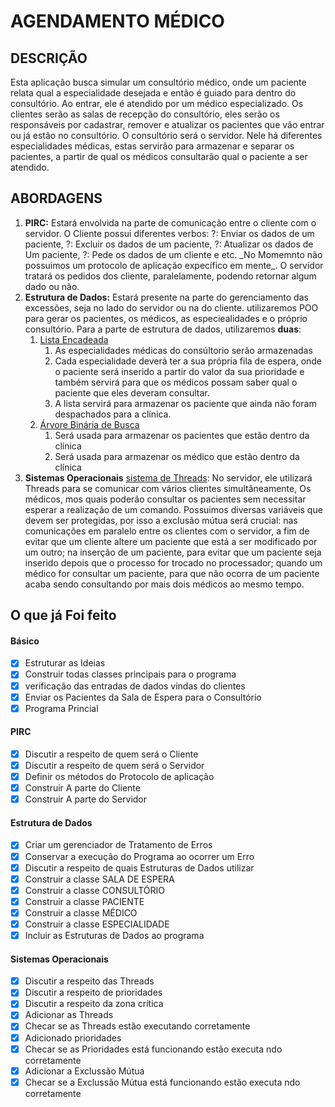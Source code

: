 # AGENDAMENTO MÉDICO

## DESCRIÇÃO
Esta aplicação busca simular um consultório médico, onde um paciente relata qual a especialidade desejada e então é guiado para dentro do consultório. Ao entrar, ele é atendido por um médico especializado. Os clientes serão as salas de recepção do consultório, eles serão os responsáveis por cadastrar, remover e atualizar os pacientes que vão entrar ou já estão no consultório. 
O consultório será o servidor. Nele há diferentes especialidades médicas, estas servirão para armazenar e separar os pacientes, a partir de qual os médicos consultarão qual o paciente a ser atendido.


## ABORDAGENS

<ol> 
    <li> <b>PIRC:</b> Estará envolvida na parte de comunicação entre o cliente com o servidor. O Cliente possui diferentes verbos:  ?: Enviar os dados de um paciente, ?: Excluir os dados de um paciente, ?: Atualizar os dados de Um paciente, ?: Pede os dados de um cliente e etc. _No Momemnto não possuimos um protocolo de aplicação expecífico em mente_. O servidor tratará os pedidos dos cliente, paralelamente, podendo retornar algum dado ou não.</li>
    <li> <b>Estrutura de Dados:</b> Estará presente na parte do gerenciamento das excessões, seja no lado do servidor ou na do cliente. utilizaremos POO para gerar os pacientes, os médicos, as especiealidades e o próprio consultório. Para a parte de  estrutura de dados, utilizaremos <b>duas</b>: 
        <ol>
            <li>
                <u>Lista Encadeada</u>
                <ol>
                    <li>As especialidades médicas do consúltorio serão armazenadas</li>
                    <li>Cada especialidade deverá ter a sua própria fila de espera, onde o paciente será inserido a partir do valor da sua prioridade e também servirá para que os médicos possam saber qual o paciente que eles deveram consultar.</li>
                    <li>A lista servirá para armazenar os paciente que ainda não foram despachados para a clínica.</li>
                </ol>
            </li>
            <li><u>Árvore Binária de Busca</u>
                <ol>
                    <li>Será usada para armazenar os pacientes que estão dentro da clínica</li>
                    <li>Será usada para armazenar os médico que estão dentro da clínica</li>
                </ol>
            </li>
        </ol>
    </li>
    <li> <b>Sistemas Operacionais</b> <u>sistema de Threads</u>: No servidor, ele utilizará Threads para se comunicar com vários clientes simultâneamente, Os médicos, mos quais poderão consultar os pacientes sem necessitar esperar a realização de um comando. Possuimos diversas variáveis que devem ser protegidas, por isso a  exclusão mútua será crucial: nas comunicações em paralelo entre os clientes com o servidor, a fim de evitar que um cliente altere um paciente que está a ser modificado por um outro; na inserção de um paciente, para evitar que um paciente seja inserido depois que o processo for trocado no processador; quando um médico for consultar um paciente, para que não ocorra de um paciente acaba sendo consultando por mais dois médicos ao mesmo tempo.</li>
</ol>

## O que já Foi feito

#### Básico
- [x] Estruturar as Ideias
- [x] Construir todas classes principais para o programa
- [x] verificação das entradas de dados vindas do clientes 
- [x] Enviar os Pacientes da Sala de Espera para o Consultório
- [x] Programa Princial

#### PIRC
- [x] Discutir a respeito de quem será o Cliente
- [x] Discutir a respeito de quem será o Servidor
- [x] Definir os métodos do Protocolo de aplicação
- [x] Construir A parte do Cliente
- [x] Construir A parte do Servidor

#### Estrutura de Dados
- [x] Criar um gerenciador de Tratamento de Erros 
- [x] Conservar a execução do Programa ao ocorrer um Erro  
- [x] Discutir a respeito de quais Estruturas de Dados utilizar
- [x] Construir a classe SALA DE ESPERA
- [x] Construir a classe CONSULTÓRIO
- [x] Construir a classe PACIENTE
- [x] Construir a classe MÉDICO
- [x] Construir a classe ESPECIALIDADE
- [x] Incluir as Estruturas de Dados ao programa

#### Sistemas Operacionais
- [x] Discutir a respeito das Threads
- [x] Discutir a respeito de prioridades
- [x] Discutir a respeito da zona crítica
- [x] Adicionar as Threads
- [x] Checar se as Threads estão executando corretamente
- [x] Adicionado prioridades
- [x] Checar se as Prioridades está funcionando estão executa ndo corretamente
- [x] Adicionar a Exclussão Mútua
- [x] Checar se a Exclussão Mútua está funcionando estão executa ndo corretamente
